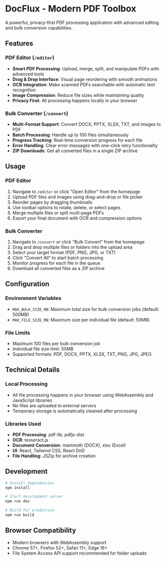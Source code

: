 # DocFlux - Modern PDF Toolbox

A powerful, privacy-first PDF processing application with advanced editing and bulk conversion capabilities.

## Features

### PDF Editor (`/editor`)
- **Smart PDF Processing**: Upload, merge, split, and manipulate PDFs with advanced tools
- **Drag & Drop Interface**: Visual page reordering with smooth animations
- **OCR Integration**: Make scanned PDFs searchable with automatic text recognition
- **Image Compression**: Reduce file sizes while maintaining quality
- **Privacy First**: All processing happens locally in your browser

### Bulk Converter (`/convert`)
- **Multi-Format Support**: Convert DOCX, PPTX, XLSX, TXT, and images to PDF
- **Batch Processing**: Handle up to 100 files simultaneously
- **Progress Tracking**: Real-time conversion progress for each file
- **Error Handling**: Clear error messages with one-click retry functionality
- **ZIP Downloads**: Get all converted files in a single ZIP archive

## Usage

### PDF Editor
1. Navigate to `/editor` or click "Open Editor" from the homepage
2. Upload PDF files and images using drag-and-drop or file picker
3. Reorder pages by dragging thumbnails
4. Use toolbar options to rotate, delete, or select pages
5. Merge multiple files or split multi-page PDFs
6. Export your final document with OCR and compression options

### Bulk Converter
1. Navigate to `/convert` or click "Bulk Convert" from the homepage
2. Drag and drop multiple files or folders into the upload area
3. Select your target format (PDF, PNG, JPG, or TXT)
4. Click "Convert All" to start batch processing
5. Monitor progress for each file in the queue
6. Download all converted files as a ZIP archive

## Configuration

### Environment Variables
- `MAX_BULK_SIZE_MB`: Maximum total size for bulk conversion jobs (default: 500MB)
- `MAX_FILE_SIZE_MB`: Maximum size per individual file (default: 50MB)

### File Limits
- Maximum 100 files per bulk conversion job
- Individual file size limit: 50MB
- Supported formats: PDF, DOCX, PPTX, XLSX, TXT, PNG, JPG, JPEG

## Technical Details

### Local Processing
- All file processing happens in your browser using WebAssembly and JavaScript libraries
- No files are uploaded to external servers
- Temporary storage is automatically cleaned after processing

### Libraries Used
- **PDF Processing**: pdf-lib, pdfjs-dist
- **OCR**: tesseract.js
- **Document Conversion**: mammoth (DOCX), xlsx (Excel)
- **UI**: React, Tailwind CSS, React DnD
- **File Handling**: JSZip for archive creation

## Development

```bash
# Install dependencies
npm install

# Start development server
npm run dev

# Build for production
npm run build
```

## Browser Compatibility

- Modern browsers with WebAssembly support
- Chrome 57+, Firefox 52+, Safari 11+, Edge 16+
- File System Access API support recommended for folder uploads
